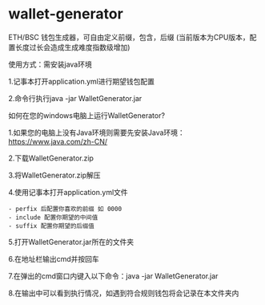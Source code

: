 # wallet-generator

ETH/BSC 钱包生成器，可自由定义前缀，包含，后缀 (当前版本为CPU版本，配置长度过长会造成生成难度指数级增加)

 使用方式：需安装java环境

1.记事本打开application.yml进行期望钱包配置

2.命令行执行java -jar WalletGenerator.jar



如何在您的windows电脑上运行WalletGenerator?

1.如果您的电脑上没有Java环境则需要先安装Java环境：https://www.java.com/zh-CN/

2.下载WalletGenerator.zip

3.将WalletGenerator.zip解压

4.使用记事本打开application.yml文件

    - perfix 后配置你喜欢的前缀 如 0000
    - include 配置你期望的中间值
    - suffix 配置你期望的后缀值

5.打开WalletGenerator.jar所在的文件夹

6.在地址栏输出cmd并按回车

7.在弹出的cmd窗口内键入以下命令：java -jar WalletGenerator.jar

8.在输出中可以看到执行情况，如遇到符合规则钱包将会记录在本文件夹内